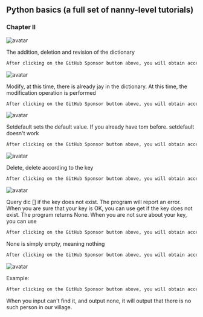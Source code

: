 ##  Python basics (a full set of nanny-level tutorials) 

###  Chapter II 

![avatar]( a2447671cca14602996ecd46bd103c1f.png) 

 The addition, deletion and revision of the dictionary  

 ```python  
After clicking on the GitHub Sponsor button above, you will obtain access permissions to my private code repository ( https://github.com/slowlon/my_code_bar ) to view this blog code. By searching the code number of this blog, you can find the code you need, code number is: 2024020309574559125
 ```  
![avatar]( 931be1f454ec4c1ca560031d34a9c418.png) 

 Modify, at this time, there is already jay in the dictionary. At this time, the modification operation is performed  

 ```python  
After clicking on the GitHub Sponsor button above, you will obtain access permissions to my private code repository ( https://github.com/slowlon/my_code_bar ) to view this blog code. By searching the code number of this blog, you can find the code you need, code number is: 2024020309574559125
 ```  
![avatar]( af88b24ea08e4ed8b3adea45df72e3b6.png) 

 Setdefault sets the default value. If you already have tom before. setdefault doesn't work  

 ```python  
After clicking on the GitHub Sponsor button above, you will obtain access permissions to my private code repository ( https://github.com/slowlon/my_code_bar ) to view this blog code. By searching the code number of this blog, you can find the code you need, code number is: 2024020309574559125
 ```  
![avatar]( d0397354c0c2497a984bd08c18777761.png) 

 Delete, delete according to the key  

 ```python  
After clicking on the GitHub Sponsor button above, you will obtain access permissions to my private code repository ( https://github.com/slowlon/my_code_bar ) to view this blog code. By searching the code number of this blog, you can find the code you need, code number is: 2024020309574559125
 ```  
![avatar]( ba74877464be4e0c90c1af1c28a46434.png) 

 Query dic [] if the key does not exist. The program will report an error. When you are sure that your key is OK, you can use get if the key does not exist. The program returns None. When you are not sure about your key, you can use  

 ```python  
After clicking on the GitHub Sponsor button above, you will obtain access permissions to my private code repository ( https://github.com/slowlon/my_code_bar ) to view this blog code. By searching the code number of this blog, you can find the code you need, code number is: 2024020309574559125
 ```  
None is simply empty, meaning nothing 

 ```python  
After clicking on the GitHub Sponsor button above, you will obtain access permissions to my private code repository ( https://github.com/slowlon/my_code_bar ) to view this blog code. By searching the code number of this blog, you can find the code you need, code number is: 2024020309574559125
 ```  
![avatar]( 4cce290e3da246589fe53cc2d15710de.png) 

 Example:  

 ```python  
After clicking on the GitHub Sponsor button above, you will obtain access permissions to my private code repository ( https://github.com/slowlon/my_code_bar ) to view this blog code. By searching the code number of this blog, you can find the code you need, code number is: 2024020309574559125
 ```  
When you input can't find it, and output none, it will output that there is no such person in our village. 

